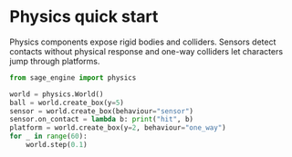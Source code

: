 # Physics quick start

Physics components expose rigid bodies and colliders. Sensors detect
contacts without physical response and one-way colliders let characters
jump through platforms.

```python
from sage_engine import physics

world = physics.World()
ball = world.create_box(y=5)
sensor = world.create_box(behaviour="sensor")
sensor.on_contact = lambda b: print("hit", b)
platform = world.create_box(y=2, behaviour="one_way")
for _ in range(60):
    world.step(0.1)
```
